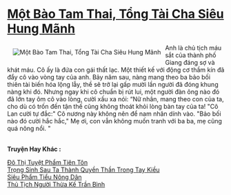 <a href="https://truyenwiki.net/mot-bao-tam-thai-tong-tai-cha-sieu-hung-manh.36169/" title="Một Bào Tam Thai, Tổng Tài Cha Siêu Hung Mãnh"><h1>Một Bào Tam Thai, Tổng Tài Cha Siêu Hung Mãnh</h1></a><div style="display:table"><img align="right" style="float: left; padding: 10px;" src="https://truyenwiki.net/a/img/str/src/36169.jpg" alt="Một Bào Tam Thai, Tổng Tài Cha Siêu Hung Mãnh">Anh là chủ tịch máu sắt của thành phố Giang đáng sợ và khát máu. Cô ấy là đứa con gái thất lạc. Một thiết kế với động cơ thầm kín đã đẩy cô vào vòng tay của anh. Bảy năm sau, nàng mang theo ba bảo bối thiên tài biến hóa lộng lẫy, thề sẽ trở lại gấp mười lần người đã đóng khung nàng khi đó. Nhưng ngay khi cô chuẩn bị rút lui, một người đàn ông nào đó đã lớn tay ôm cô vào lòng, cười xấu xa nói: “Nữ nhân, mang theo con của ta, cho dù có trốn đến tận thế cũng không thoát khỏi lòng bàn tay của ta! "Cô Lan cười tự đắc:" Cô nương này không nên để nam nhân dính vào. "Bảo bối nào đó cười hắc hắc," Mẹ ơi, con vẫn không muốn tranh với ba ba, mẹ cũng quá nông nổi. "</div><p><br><b>Truyện Hay Khác :</b></p><a href="https://truyenwiki.net/do-thi-tuyet-pham-tien-ton.35580/" alt="Đô Thị Tuyệt Phẩm Tiên Tôn">Đô Thị Tuyệt Phẩm Tiên Tôn</a><br/><a href="https://sangtacviet.wordpress.com/2020/10/22/trong-sinh-sau-ta-thanh-quyen-than-trong-tay-kieu/" alt="Trọng Sinh Sau Ta Thành Quyền Thần Trong Tay Kiều">Trọng Sinh Sau Ta Thành Quyền Thần Trong Tay Kiều</a><br/><a href="https://github.com/nownovels/topcv/tree/master/truyenhay/35444" alt="Siêu Phẩm Tiểu Nông Dân">Siêu Phẩm Tiểu Nông Dân</a><br/><a href="https://github.com/nownovels/topcv/tree/master/truyenhay/36144" alt="Thủ Tịch Người Thừa Kế Trần Bình">Thủ Tịch Người Thừa Kế Trần Bình</a><br/>